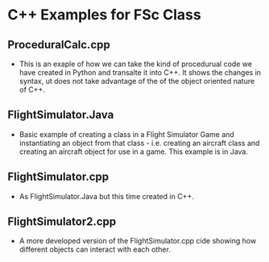 # C++ Examples for FSc Class 

## ProceduralCalc.cpp
- This is an exaple of how we can take the kind of procedurual code we have created in Python and transalte it into C++. It shows the changes in syntax, 
ut does not take advantage of the of the object oriented nature of C++.

## FlightSimulator.Java

- Basic example of creating a class in a Flight Simulator Game and instantiating an object from that class - i.e. creating an aircraft class and creating an aircraft object for use in a game. This example is in Java.

## FlightSimulator.cpp
- As FlightSimulator.Java but this time created in C++. 


## FlightSimulator2.cpp

- A more developed version of the FlightSimulator.cpp cide showing how different objects can interact with each other.
